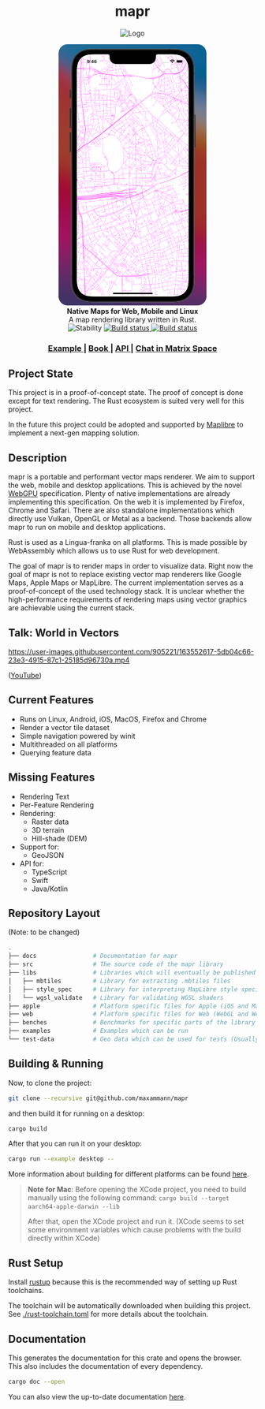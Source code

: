 <h1 align="center">mapr</h1>
<p align="center">
  <img width="200px" alt="Logo" src="https://">
</p>
<div align="center">
  <img width="300px" src="docs/src/figures/mapr-ios.png" alt="preview">
</div>
<div align="center">
  <strong>Native Maps for Web, Mobile and Linux</strong>
</div>
<div align="center">
  A map rendering library written in Rust.
</div>

<div align="center">
  <img src="https://img.shields.io/badge/stability-experimental-orange.svg?style=flat-square" 
      alt="Stability" />
  <a href="https://github.com/maxammann/mapr/actions/workflows/rust.yml">    
    <img src="https://github.com/maxammann/mapr/actions/workflows/rust.yml/badge.svg"
        alt="Build status" /> 
  </a>
  <a href="https://matrix.to/#/#mapr:matrix.org">    
    <img src="https://img.shields.io/static/v1?label=Space&message=%23mapr&color=blue&logo=matrix"
        alt="Build status" />
  </a>
</div>

<div align="center">
  <h3>
    <a href="https://">
      Example
    </a>
    <span> | </span>
    <a href="https://maxammann.org/mapr/docs">
      Book
    </a> | </span>
    <a href="https://maxammann.org/mapr/api-docs/mapr/">
      API
    </a> | </span>
    <a href="https://matrix.to/#/#mapr:matrix.org">
      Chat in Matrix Space
    </a>
  </h3>
</div>

## Project State

This project is in a proof-of-concept state. The proof of concept is done except for text rendering.
The Rust ecosystem is suited very well for this project.

In the future this project could be adopted and supported by [Maplibre](https://github.com/maplibre) to implement a
next-gen mapping solution.

## Description

mapr is a portable and performant vector maps renderer. We aim to support the web, mobile and desktop applications. This
is achieved by the novel [WebGPU](https://www.w3.org/TR/webgpu/) specification. Plenty of native implementations are
already implementing this specification. On the web it is implemented by Firefox, Chrome and Safari. There are also
standalone implementations which directly use Vulkan, OpenGL or Metal as a backend. Those backends allow mapr to run on
mobile and desktop applications.

Rust is used as a Lingua-franka on all platforms. This is made possible by WebAssembly which allows us to use Rust for
web development.

The goal of mapr is to render maps in order to visualize data. Right now the goal of mapr is not to replace existing
vector map renderers like Google Maps, Apple Maps or MapLibre. The current implementation serves as a proof-of-concept
of the used technology stack. It is unclear whether the high-performance requirements of rendering maps using vector
graphics are achievable using the current stack.

## Talk: World in Vectors

https://user-images.githubusercontent.com/905221/163552617-5db04c66-23e3-4915-87c1-25185d96730a.mp4

([YouTube](https://www.youtube.com/watch?v=KFk8bOtJzCM))

## Current Features

* Runs on Linux, Android, iOS, MacOS, Firefox and Chrome
* Render a vector tile dataset
* Simple navigation powered by winit
* Multithreaded on all platforms
* Querying feature data

## Missing Features

* Rendering Text
* Per-Feature Rendering
* Rendering:
    * Raster data
    * 3D terrain
    * Hill-shade (DEM)
* Support for:
    * GeoJSON
* API for:
    * TypeScript
    * Swift
    * Java/Kotlin

## Repository Layout

(Note: to be changed)

```bash
.
├── docs                # Documentation for mapr
├── src                 # The source code of the mapr library
├── libs                # Libraries which will eventually be published as separate crates
│   ├── mbtiles         # Library for extracting .mbtiles files
│   ├── style_spec      # Library for interpreting MapLibre style specifications
│   └── wgsl_validate   # Library for validating WGSL shaders
├── apple               # Platform specific files for Apple (iOS and MacOS)
├── web                 # Platform specific files for Web (WebGL and WebGPU)
├── benches             # Benchmarks for specific parts of the library
├── examples            # Examples which can be run
└── test-data           # Geo data which can be used for tests (Usually as .mbtiles)
```

## Building & Running

Now, to clone the project:

```bash
git clone --recursive git@github.com/maxammann/mapr
```

and then build it for running on a desktop:

```bash
cargo build
```

After that you can run it on your desktop:

```bash
cargo run --example desktop --
```

More information about building for different platforms can be
found [here](https://maxammann.org/mapr-docs/building.html).

> __Note for Mac__: Before opening the XCode project, you need to build manually using the following command:
> `cargo build --target aarch64-apple-darwin --lib`
>
> After that, open the XCode project and run it.
> (XCode seems to set some environment variables which cause problems with the build directly within XCode)

## Rust Setup

Install [rustup](https://rustup.rs/) because this is the recommended way of setting up Rust toolchains.

The toolchain will be automatically downloaded when building this project.
See [./rust-toolchain.toml](./rust-toolchain.toml) for more details about the toolchain.

## Documentation

This generates the documentation for this crate and opens the browser. This also includes the documentation of every
dependency.

```bash
cargo doc --open
```

You can also view the up-to-date documentation [here](https://).

